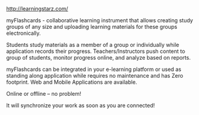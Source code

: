http://learningstarz.com/

myFlashcards - collaborative learning instrument that allows creating study groups of any size and uploading learning materials for these groups electronically.

Students study materials as a member of a group or individually while application records their progress. Teachers/Instructors push content to group of students, monitor progress online, and analyze based on reports.

myFlashcards can be integrated in your e-learning platform or used as standing along application while requires no maintenance and has Zero footprint. Web and Mobile Applications are available.

Online or offline – no problem!

It will synchronize your work as soon as you are connected!
